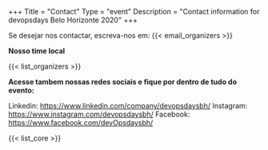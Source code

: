 +++
Title = "Contact"
Type = "event"
Description = "Contact information for devopsdays Belo Horizonte 2020"
+++

Se desejar nos contactar, escreva-nos em: {{< email_organizers >}}

**Nosso time local**

{{< list_organizers >}}

**Acesse tambem nossas redes sociais e fique por dentro de tudo do evento:**

Linkedin: https://www.linkedin.com/company/devopsdaysbh/
Instagram: https://www.instagram.com/devopsdaysbh/
Facebook: https://www.facebook.com/devOpsdaysbh/

{{< list_core >}}
